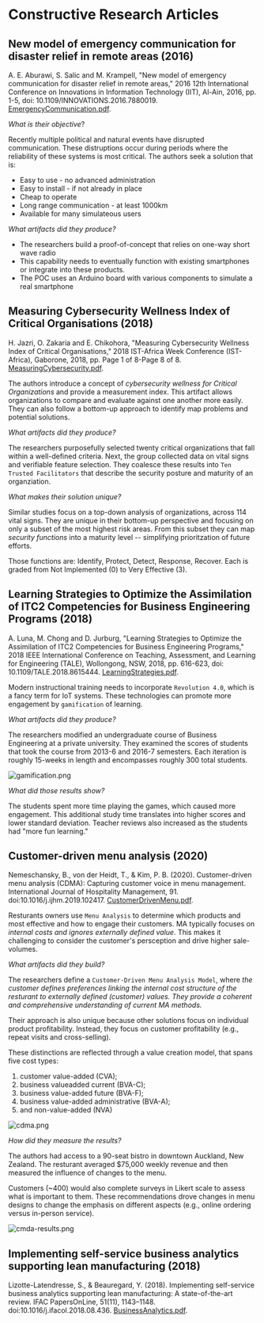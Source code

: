 # Constructive Research Articles

## New model of emergency communication for disaster relief in remote areas (2016)

A. E. Aburawi, S. Salic and M. Krampell, "New model of emergency communication for disaster relief in remote areas," 2016 12th International Conference on Innovations in Information Technology (IIT), Al-Ain, 2016, pp. 1-5, doi: 10.1109/INNOVATIONS.2016.7880019. [EmergencyCommunication.pdf](EmergencyCommunication.pdf).

*What is their objective*?

Recently multiple political and natural events have disrupted communication.  These distruptions occur during periods where the reliability of these systems is most critical.  The authors seek a solution that is:

- Easy to use - no advanced administration
- Easy to install - if not already in place
- Cheap to operate
- Long range communication - at least 1000km
- Available for many simulateous users

*What artifacts did they produce?*

- The researchers build a proof-of-concept that relies on one-way short wave radio
- This capability needs to eventually function with existing smartphones or integrate into these products.
- The POC uses an Arduino board with various components to simulate a real smartphone

## Measuring Cybersecurity Wellness Index of Critical Organisations (2018)

H. Jazri, O. Zakaria and E. Chikohora, "Measuring Cybersecurity Wellness Index of Critical Organisations," 2018 IST-Africa Week Conference (IST-Africa), Gaborone, 2018, pp. Page 1 of 8-Page 8 of 8. [MeasuringCybersecurity.pdf](MeasuringCybersecurity.pdf).

The authors introduce a concept of _cybersecurity wellness for Critical Organizations_ and provide a measurement index.  This artifact allows organizations to compare and evaluate against one another more easily.  They can also follow a bottom-up approach to identify map problems and potential solutions.

*What artifacts did they produce?*

The researchers purposefully selected twenty critical organizations that fall within a well-defined criteria.  Next, the group collected data on vital signs and verifiable feature selection.  They coalesce these results into `Ten Trusted Facilitators` that describe the security posture and maturity of an organziation.

*What makes their solution unique?*

Similar studies focus on a top-down analysis of organizations, across 114 vital signs.  They are unique in their bottom-up perspective and focusing on only a subset of the most highest risk areas.  From this subset they can map _security functions_ into a maturity level -- simplifying prioritzation of future efforts.

Those functions are: Identify, Protect, Detect, Response, Recover.  Each is graded from Not Implemented (0) to Very Effective (3).

## Learning Strategies to Optimize the Assimilation of ITC2 Competencies for Business Engineering Programs (2018)

A. Luna, M. Chong and D. Jurburg, "Learning Strategies to Optimize the Assimilation of ITC2 Competencies for Business Engineering Programs," 2018 IEEE International Conference on Teaching, Assessment, and Learning for Engineering (TALE), Wollongong, NSW, 2018, pp. 616-623, doi: 10.1109/TALE.2018.8615444. [LearningStrategies.pdf](LearningStrategies.pdf).

Modern instructional training needs to incorporate `Revolution 4.0`, which is a fancy term for IoT systems.  These technologies can promote more engagement by `gamification` of learning.

*What artifacts did they produce?*

The researchers modified an undergraduate course of Business Engineering at a private university.  They examined the scores of students that took the course from 2013-6 and 2016-7 semesters.  Each iteration is roughly 15-weeks in length and encompasses roughly 300 total students.

![gamification.png](gamification.png)

*What did those results show?*

The students spent more time playing the games, which caused more engagement.  This additional study time translates into higher scores and lower standard deviation.  Teacher reviews also increased as the students had "more fun learning."

## Customer-driven menu analysis (2020)

Nemeschansky, B., von der Heidt, T., & Kim, P. B. (2020). Customer-driven menu analysis (CDMA): Capturing customer voice in menu management. International Journal of Hospitality Management, 91. doi:10.1016/j.ijhm.2019.102417.  [CustomerDrivenMenu.pdf](CustomerDrivenMenu.pdf).

Resturants owners use `Menu Analysis` to determine which products and most effective and how to engage their customers.  MA typically focuses on _internal costs and ignores externally defined value_.  This makes it challenging to consider the customer's persception and drive higher sale-volumes.

*What artifacts did they build?*

The researchers define a `Customer-Driven Menu Analysis Model`, where _the customer defines preferences linking the internal cost structure of the resturant to externally defined (customer) values.  They provide a coherent and comprehensive understanding of current MA methods._

Their approach is also unique because other solutions focus on individual product profitability.  Instead, they focus on customer profitability (e.g., repeat visits and cross-selling).

These distinctions are reflected through a value creation model, that spans five cost types:

1. customer value-added (CVA);
2. business valueadded current (BVA-C);
3. business value-added future (BVA-F);
4. business value-added administrative (BVA-A);
5. and non-value-added (NVA)

![cdma.png](cdma.png)

*How did they measure the results?*

The authors had access to a 90-seat bistro in downtown Auckland, New Zealand.  The resturant averaged $75,000 weekly revenue and then measured the influence of changes to the menu.

Customers (~400) would also complete surveys in Likert scale to assess what is important to them.  These recommendations drove changes in menu designs to change the emphasis on different aspects (e.g., online ordering versus in-person service).

![cmda-results.png](cmda-results.png)

## Implementing self-service business analytics supporting lean manufacturing (2018)

Lizotte-Latendresse, S., & Beauregard, Y. (2018). Implementing self-service business analytics supporting lean manufacturing: A state-of-the-art review. IFAC PapersOnLine, 51(11), 1143–1148. doi:10.1016/j.ifacol.2018.08.436.  [BusinessAnalytics.pdf](BusinessAnalytics.pdf).
